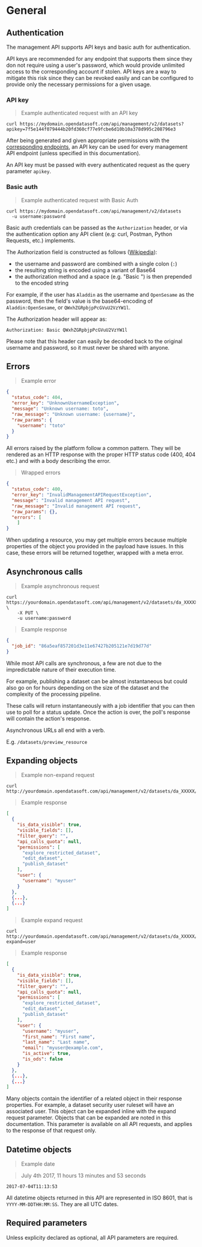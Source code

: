 # General

## Authentication

The management API supports API keys and basic auth for authentication.

API keys are recommended for any endpoint that supports them since they don not require using a user's password, which would provide unlimited access to the corresponding account if stolen. API keys are a way to mitigate this risk since they can be revoked easily and can be configured to provide only the necessary permissions for a given usage.

### API key

> Example authenticated request with an API key

```shell
curl https://mydomain.opendatasoft.com/api/management/v2/datasets?apikey=7f5e144f079444b20fd360cf77e9fcbe6d10b10a378d995c208796e3
```

After being generated and given appropriate permissions with the [corresponding endpoints](#api-keys), an API key can be used for every management API endpoint (unless specified in this documentation).

An API key must be passed with every authenticated request as the query parameter `apikey`.

### Basic auth

> Example authenticated request with Basic Auth

```shell
curl https://mydomain.opendatasoft.com/api/management/v2/datasets
  -u username:password
```

Basic auth credentials can be passed as the `Authorization` header, or via the authentication option any API client (e.g: curl, Postman, Python Requests, etc.) implements.

The Authorization field is constructed as follows ([Wikipedia](https://en.wikipedia.org/wiki/Basic_access_authentication#Client_side)):

- the username and password are combined with a single colon (`:`)
- the resulting string is encoded using a variant of Base64
- the authorization method and a space (e.g. "Basic ") is then prepended to the encoded string

For example, if the user has `Aladdin` as the username and `OpenSesame` as the password, then the field's value is the base64-encoding of `Aladdin:OpenSesame`, or `QWxhZGRpbjpPcGVuU2VzYW1l`.

The Authorization header will appear as:

`Authorization: Basic QWxhZGRpbjpPcGVuU2VzYW1l`

Please note that this header can easily be decoded back to the original username and password, so it must never be shared with anyone.

## Errors

> Example error

```json
{
  "status_code": 404,
  "error_key": "UnknownUsernameException",
  "message": "Unknown username: toto",
  "raw_message": "Unknown username: {username}",
  "raw_params": {
    "username": "toto"
  }
}
```

All errors raised by the platform follow a common pattern. They will be rendered as an HTTP response with the proper
HTTP status code (400, 404 etc.) and with a body describing the error.

> Wrapped errors

```json
{
  "status_code": 400,
  "error_key": "InvalidManagementAPIRequestException",
  "message": "Invalid management API request",
  "raw_message": "Invalid management API request",
  "raw_params": {},
  "errors": [
	]
}
```

When updating a resource, you may get multiple errors because multiple properties of the object you provided in the
payload have issues. In this case, these errors will be returned together, wrapped with a meta error.

## Asynchronous calls

> Example asynchronous request

```HTTP
curl https://yourdomain.opendatasoft.com/api/management/v2/datasets/da_XXXXX/publish \
    -X PUT \
    -u username:password
```

> Example response

```json
{
  "job_id": "86a5eaf857201d3e11e67427b205121e7d19d77d"
}
```

While most API calls are synchronous, a few are not due to the impredictable nature of their execution time.

For example, publishing a dataset can be almost instantaneous but could also go on for hours depending on the size of the dataset and the complexity of the processing pipeline.

These calls will return instantaneously with a job identifier that you can then use to poll for a status update. Once the
action is over, the poll's response will contain the action's response.

<aside class="important">
<p>Asynchronous URLs all end with a verb.</p>
<p>E.g. <code>/datasets/preview_resource</code></p>
</aside>


## Expanding objects

> Example non-expand request

```shell
curl http://yourdomain.opendatasoft.com/api/management/v2/datasets/da_XXXXX/security/users
```

> Example response

```json
[
  {
    "is_data_visible": true,
    "visible_fields": [],
    "filter_query": "",
    "api_calls_quota": null,
    "permissions": [
      "explore_restricted_dataset",
      "edit_dataset",
      "publish_dataset"
    ],
    "user": {
      "username": "myuser"
    }
  },
  {...},
  {...}
]
```

> Example expand request

```shell
curl http://yourdomain.opendatasoft.com/api/management/v2/datasets/da_XXXXX/security/users?expand=user
```

> Example response

```json
[
  {
    "is_data_visible": true,
    "visible_fields": [],
    "filter_query": "",
    "api_calls_quota": null,
    "permissions": [
      "explore_restricted_dataset",
      "edit_dataset",
      "publish_dataset"
    ],
    "user": {
      "username": "myuser",
      "first_name": "First name",
      "last_name": "Last name",
      "email": "myuser@example.com",
      "is_active": true,
      "is_ods": false
    }
  },
  {...},
  {...}
]
```

Many objects contain the identifier of a related object in their response properties. For example, a dataset security user ruleset will have an associated user. This object can be expanded inline with the expand request parameter. Objects that can be expanded are noted in this documentation. This parameter is available on all API requests, and applies to the response of that request only.

## Datetime objects

> Example date

> July 4th 2017, 11 hours 13 minutes and 53 seconds

```text
2017-07-04T11:13:53
```

All datetime objects returned in this API are represented in ISO 8601, that is `YYYY-MM-DDTHH:MM:SS`. They are all UTC dates.

## Required parameters

Unless explicity declared as optional, all API parameters are required.
